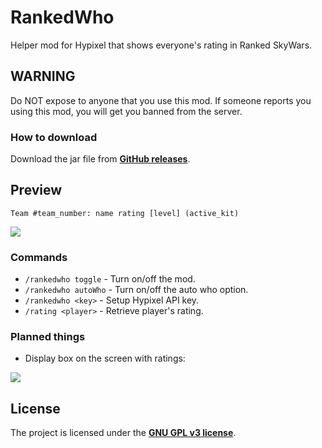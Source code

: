 # RankedWho

Helper mod for Hypixel that shows everyone's rating in Ranked SkyWars.

## WARNING

Do NOT expose to anyone that you use this mod. If someone reports you using this mod, you will get you banned from the server.

### How to download

Download the jar file from [**GitHub releases**](https://github.com/mdashlw/ranked-who/releases/latest).

## Preview

`Team #team_number: name rating [level] (active_kit)`

![](https://cdn.discordapp.com/attachments/514759495721811987/564382089324265472/unknown.png)

### Commands

* `/rankedwho toggle` - Turn on/off the mod.
* `/rankedwho autoWho` - Turn on/off the auto who option.
* `/rankedwho <key>` - Setup Hypixel API key.
* `/rating <player>` - Retrieve player's rating.

### Planned things

* Display box on the screen with ratings:

![](https://cdn.discordapp.com/attachments/458963086305525771/566844850151096320/unknown.png)

## License

The project is licensed under the **[GNU GPL v3 license](https://choosealicense.com/licenses/gpl-3.0/)**.
